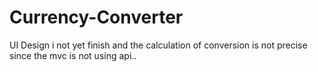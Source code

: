 # Currency-Converter
UI Design i not yet finish and the calculation of conversion is not precise since the mvc is not using api..


